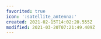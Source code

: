 ```yaml
---
favorited: true
icon: ':satellite_antenna:'
created: 2021-02-15T14:02:20.555Z
modified: 2021-03-20T07:21:49.409Z
---
```

